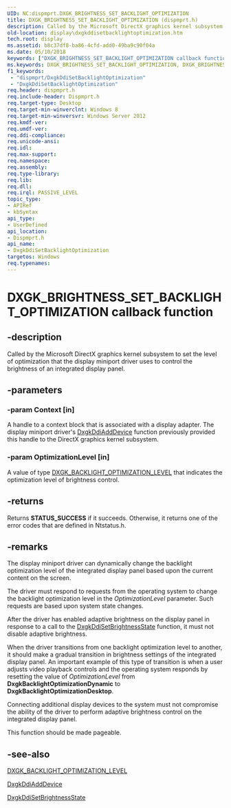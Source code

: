 ```yaml
---
UID: NC:dispmprt.DXGK_BRIGHTNESS_SET_BACKLIGHT_OPTIMIZATION
title: DXGK_BRIGHTNESS_SET_BACKLIGHT_OPTIMIZATION (dispmprt.h)
description: Called by the Microsoft DirectX graphics kernel subsystem to set the level of optimization that the display miniport driver uses to control the brightness of an integrated display panel.
old-location: display\dxgkddisetbacklightoptimization.htm
tech.root: display
ms.assetid: b8c37df8-ba86-4cfd-add0-49ba9c90f04a
ms.date: 05/10/2018
keywords: ["DXGK_BRIGHTNESS_SET_BACKLIGHT_OPTIMIZATION callback function"]
ms.keywords: DXGK_BRIGHTNESS_SET_BACKLIGHT_OPTIMIZATION, DXGK_BRIGHTNESS_SET_BACKLIGHT_OPTIMIZATION callback, DxgkDdiSetBacklightOptimization, DxgkDdiSetBacklightOptimization callback function [Display Devices], display.dxgkddisetbacklightoptimization, dispmprt/DxgkDdiSetBacklightOptimization
f1_keywords:
 - "dispmprt/DxgkDdiSetBacklightOptimization"
 - "DxgkDdiSetBacklightOptimization"
req.header: dispmprt.h
req.include-header: Dispmprt.h
req.target-type: Desktop
req.target-min-winverclnt: Windows 8
req.target-min-winversvr: Windows Server 2012
req.kmdf-ver: 
req.umdf-ver: 
req.ddi-compliance: 
req.unicode-ansi: 
req.idl: 
req.max-support: 
req.namespace: 
req.assembly: 
req.type-library: 
req.lib: 
req.dll: 
req.irql: PASSIVE_LEVEL
topic_type:
- APIRef
- kbSyntax
api_type:
- UserDefined
api_location:
- Dispmprt.h
api_name:
- DxgkDdiSetBacklightOptimization
targetos: Windows
req.typenames: 
---
```


# DXGK_BRIGHTNESS_SET_BACKLIGHT_OPTIMIZATION callback function


## -description


Called by the Microsoft DirectX graphics kernel subsystem to set the level of optimization that the display miniport driver uses to control the brightness of an integrated display panel.


## -parameters




### -param Context [in]

A handle to a context block that is associated with a display adapter. The display miniport driver's <a href="https://docs.microsoft.com/windows-hardware/drivers/ddi/dispmprt/nc-dispmprt-dxgkddi_add_device">DxgkDdiAddDevice</a> function previously provided this handle to the DirectX graphics kernel subsystem.


### -param OptimizationLevel [in]

A value of type <a href="https://docs.microsoft.com/windows-hardware/drivers/ddi/d3dkmdt/ne-d3dkmdt-dxgk_backlight_optimization_level">DXGK_BACKLIGHT_OPTIMIZATION_LEVEL</a> that indicates the optimization level of brightness control.


## -returns



Returns <b>STATUS_SUCCESS</b> if it succeeds. Otherwise, it returns one of the error codes that are defined in Ntstatus.h.




## -remarks



The display miniport driver can dynamically change the backlight optimization level of the integrated display panel based upon the current content on the screen.

The driver must respond to requests from the operating system to change the backlight optimization level in the <i>OptimizationLevel</i> parameter. Such requests are based upon system state changes.

After the driver has enabled adaptive brightness on the display panel in response to a call to the <a href="https://docs.microsoft.com/windows-hardware/drivers/ddi/dispmprt/nc-dispmprt-dxgk_brightness_set_state">DxgkDdiSetBrightnessState</a> function, it must not disable adaptive brightness.

When the driver transitions from one backlight optimization level to another, it should make a gradual transition in brightness settings of the integrated display panel. An important  example of this type of transition is when a user adjusts video playback controls and the operating system responds by resetting the value of <i>OptimizationLevel</i> from <b>DxgkBacklightOptimizationDynamic</b> to <b>DxgkBacklightOptimizationDesktop</b>.

Connecting additional display devices to the system must not compromise the ability of the driver to perform adaptive brightness control on the integrated display panel.

This function should be made pageable.




## -see-also




<a href="https://docs.microsoft.com/windows-hardware/drivers/ddi/d3dkmdt/ne-d3dkmdt-dxgk_backlight_optimization_level">DXGK_BACKLIGHT_OPTIMIZATION_LEVEL</a>



<a href="https://docs.microsoft.com/windows-hardware/drivers/ddi/dispmprt/nc-dispmprt-dxgkddi_add_device">DxgkDdiAddDevice</a>



<a href="https://docs.microsoft.com/windows-hardware/drivers/ddi/dispmprt/nc-dispmprt-dxgk_brightness_set_state">DxgkDdiSetBrightnessState</a>
 

 

